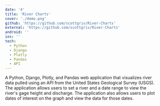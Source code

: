 ```yaml
---
date: '4'
title: 'River Charts'
cover: './demo.png'
github: 'https://github.com/scottgriv/River-Charts'
external: 'https://github.com/scottgriv/River-Charts'
android: ''
ios: ''
tech:
  - Python
  - Django
  - Plotly
  - Pandas
  - API
---
```


A Python, Django, Plotly, and Pandas web application that visualizes river data pulled using an API from the United States Geological Survey (USGS). The application allows users to set a river and a date range to view the river's gage height and discharge. The application also allows users to plot dates of interest on the graph and view the data for those dates.

```

```
